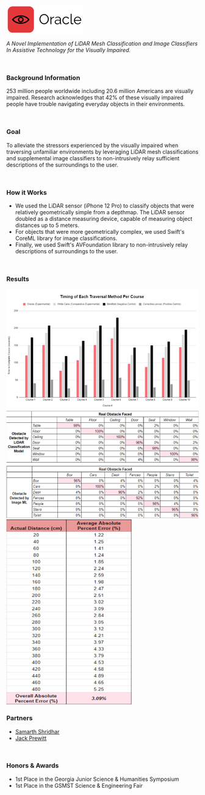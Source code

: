 <img src="https://raw.githubusercontent.com/hershyz/oracle/main/assets/oracle.png">
<p><i>A Novel Implementation of LiDAR Mesh Classification and Image Classifiers In Assistive Technology for the Visually Impaired.</i></p>

<br>

<h3>Background Information</h3>
<p>
253 million people worldwide including 20.6 million Americans are visually impaired. Research acknowledges that 42% of these visually impaired people have trouble navigating everyday objects in their environments.
</p>

<br>

<h3>Goal</h3>
<p>
To alleviate the stressors experienced by the visually impaired when traversing unfamiliar environments by leveraging LiDAR mesh classifications and supplemental image classifiers to non-intrusively relay sufficient descriptions of the surroundings to the user.
</p>

<br>

<h3>How it Works</h3>
<ul>
  <li>We used the LiDAR sensor (iPhone 12 Pro) to classify objects that were relatively geometrically simple from a depthmap. The LiDAR sensor doubled as a distance measuring device, capable of measuring object distances up to 5 meters.</li>
  <li>For objects that were more geometrically complex, we used Swift's CoreML library for image classifications.</li>
  <li>Finally, we used Swift's AVFoundation library to non-intrusively relay descriptions of surroundings to the user.</li>
</ul>

<br>

<h3>Results</h3>
<img src="https://raw.githubusercontent.com/hershyz/oracle/main/assets/graph.png">
<img src="https://raw.githubusercontent.com/hershyz/oracle/main/assets/accuracies.png">
<img src="https://raw.githubusercontent.com/hershyz/oracle/main/assets/distances.png">

<br>

<h3>Partners</h3>
<ul>
  <li><a href="https://github.com/sam-shridhar1950f">Samarth Shridhar</a></li>
  <li><a href="https://github.com/JBPrew">Jack Prewitt</a></li>
</ul>

<br>

<h3>Honors & Awards</h3>
<ul>
  <li>1st Place in the Georgia Junior Science & Humanities Symposium</li>
  <li>1st Place in the GSMST Science & Engineering Fair</li>
</ul>
